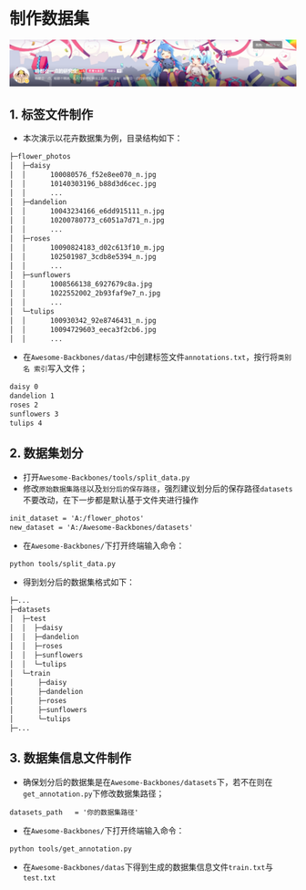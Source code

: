 制作数据集
===========================

[![BILIBILI](https://raw.githubusercontent.com/Fafa-DL/readme-data/main/Bilibili.png)](https://space.bilibili.com/46880349)

## 1. 标签文件制作

- 本次演示以花卉数据集为例，目录结构如下：

```
├─flower_photos
│  ├─daisy
│  │      100080576_f52e8ee070_n.jpg
│  │      10140303196_b88d3d6cec.jpg
│  │      ...
│  ├─dandelion
│  │      10043234166_e6dd915111_n.jpg
│  │      10200780773_c6051a7d71_n.jpg
│  │      ...
│  ├─roses
│  │      10090824183_d02c613f10_m.jpg
│  │      102501987_3cdb8e5394_n.jpg
│  │      ...
│  ├─sunflowers
│  │      1008566138_6927679c8a.jpg
│  │      1022552002_2b93faf9e7_n.jpg
│  │      ...
│  └─tulips
│  │      100930342_92e8746431_n.jpg
│  │      10094729603_eeca3f2cb6.jpg
│  │      ...
```
- 在`Awesome-Backbones/datas/`中创建标签文件`annotations.txt`，按行将`类别名 索引`写入文件；
```
daisy 0
dandelion 1
roses 2
sunflowers 3
tulips 4
```
## 2. 数据集划分
- 打开`Awesome-Backbones/tools/split_data.py`
- 修改`原始数据集路径`以及`划分后的保存路径`，强烈建议划分后的保存路径`datasets`不要改动，在下一步都是默认基于文件夹进行操作
```
init_dataset = 'A:/flower_photos'
new_dataset = 'A:/Awesome-Backbones/datasets'
```
- 在`Awesome-Backbones/`下打开终端输入命令：
```
python tools/split_data.py
```
- 得到划分后的数据集格式如下：
```
├─...
├─datasets
│  ├─test
│  │  ├─daisy
│  │  ├─dandelion
│  │  ├─roses
│  │  ├─sunflowers
│  │  └─tulips
│  └─train
│      ├─daisy
│      ├─dandelion
│      ├─roses
│      ├─sunflowers
│      └─tulips
├─...
```
## 3. 数据集信息文件制作
- 确保划分后的数据集是在`Awesome-Backbones/datasets`下，若不在则在`get_annotation.py`下修改数据集路径；
```
datasets_path   = '你的数据集路径'
```
- 在`Awesome-Backbones/`下打开终端输入命令：
```
python tools/get_annotation.py
```
- 在`Awesome-Backbones/datas`下得到生成的数据集信息文件`train.txt`与`test.txt`
